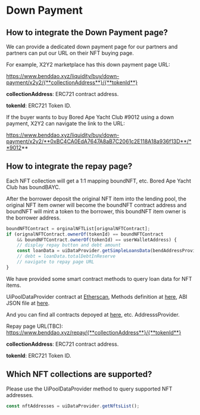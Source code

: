 # Down Payment

## How to integrate the Down Payment page?

We can provide a dedicated down payment page for our partners and partners can put our URL on their NFT buying page.

For example, X2Y2 marketplace has this down payment page URL:

https://www.benddao.xyz/liquidity/buy/down-payment/x2y2/{**collectionAddress**}/{**tokenId**}

**collectionAddress**: ERC721 contract address.

**tokenId**: ERC721 Token ID.

If the buyer wants to buy Bored Ape Yacht Club #9012 using a down payment, X2Y2 can navigate the link to the URL:

https://www.benddao.xyz/liquidity/buy/down-payment/x2y2/**0xBC4CA0EdA7647A8aB7C2061c2E118A18a936f13D**/**9012**

## How to integrate the repay page?

Each NFT collection will get a 1:1 mapping boundNFT, etc. Bored Ape Yacht Club has boundBAYC.

After the borrower deposit the original NFT item into the lending pool, the original NFT item owner will become the boundNFT contract address and boundNFT will mint a token to the borrower, this boundNFT item owner is the borrower address.

```javascript
boundNFTContract = orginalNFTList[orignalNFTContract];
if (orignalNFTContract.ownerOf(tokenId) == boundNFTContract
    && boundNFTContract.ownerOf(tokenId) == userWalletAddress) {
    // display repay button and debt amount
    const loanData = uiDataProvider.getSimpleLoansData(bendAddressProvider, orignalNFTContract, tokenId);
    // debt = loanData.totalDebtInReserve
    // navigate to repay page URL
}
```

We have provided some smart contract methods to query loan data for NFT items.

UiPoolDataProvider contract at [Etherscan](https://etherscan.io/address/0x132E3E3eC6652299B235A26D601aa9C68806e3FE#readContract), Methods definition at [here](https://github.com/BendDAO/bend-lending-protocol/blob/main/contracts/interfaces/IUiPoolDataProvider.sol), ABI JSON file at [here](https://github.com/BendDAO/bend-lending-protocol/blob/main/abis/UiPoolDataProvider.json).

And you can find all contracts depoyed at [here](broken-reference), etc. AddresssProvider.

Repay page URL(TBC): https://www.benddao.xyz/repay/{**collectionAddress**}/{**tokenId**}

**collectionAddress**: ERC721 contract address.

**tokenId**: ERC721 Token ID.

## Which NFT collections are supported?

Please use the UiPoolDataProvider method to query supported NFT addresses.

```javascript
const nftAddresses = uiDataProvider.getNftsList();
```
